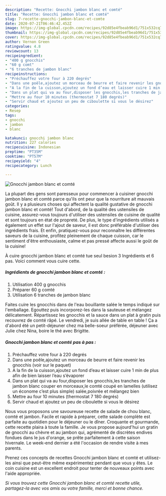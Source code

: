 ```yaml
---
description: "Recette: Gnocchi jambon blanc et comté"
title: "Recette: Gnocchi jambon blanc et comté"
slug: 7-recette-gnocchi-jambon-blanc-et-comte
date: 2020-07-21T06:46:42.452Z
image: https://img-global.cpcdn.com/recipes/92d85e4fbeab96d1/751x532cq70/gnocchi-jambon-blanc-et-comte-photo-principale-de-la-recette.jpg
thumbnail: https://img-global.cpcdn.com/recipes/92d85e4fbeab96d1/751x532cq70/gnocchi-jambon-blanc-et-comte-photo-principale-de-la-recette.jpg
cover: https://img-global.cpcdn.com/recipes/92d85e4fbeab96d1/751x532cq70/gnocchi-jambon-blanc-et-comte-photo-principale-de-la-recette.jpg
author: Vernon Green
ratingvalue: 4.8
reviewcount: 13
recipeingredient:
- "400 g gnocchis"
- "60 g comt"
- "6 tranches de jambon blanc"
recipeinstructions:
- "Préchauffez votre four à 220 degrés"
- "Dans une poêle,ajoutez un morceau de beurre et faire revenir les gnocchis (voir sur le paquet)"
- "A la fin de la cuisson,ajoutez un fond d’eau et laisser cuire 1 min de plus afin de bien laisser l’eau s’évaporer"
- "Dans un plat qui va au four,disposer les gnocchis,les tranches de jambon blanc couper en morceaux,le comté coupé en lamelles (utilisez un économe c’est plus simple) salée,poivrée et mélangez bien"
- "Mettre au four 10 minutes (thermostat 7 180 degrés)"
- "Servir chaud et ajoutez un peu de ciboulette si vous le désirez"
categories:
- Resep
tags:
- gnocchi
- jambon
- blanc

katakunci: gnocchi jambon blanc 
nutrition: 227 calories
recipecuisine: Indonesian
preptime: "PT35M"
cooktime: "PT57M"
recipeyield: "4"
recipecategory: Lunch

---
```



![Gnocchi jambon blanc et comté](https://img-global.cpcdn.com/recipes/92d85e4fbeab96d1/751x532cq70/gnocchi-jambon-blanc-et-comte-photo-principale-de-la-recette.jpg)

La plupart des gens sont paresseux pour commencer à cuisiner gnocchi jambon blanc et comté parce qu'ils ont peur que la nourriture ait mauvais goût. Il y a plusieurs choses qui affectent la qualité gustative de gnocchi jambon blanc et comté! Tout d'abord, de la qualité des ustensiles de cuisine, assurez-vous toujours d'utiliser des ustensiles de cuisine de qualité et sont toujours en état de propreté. De plus, le type d'ingrédients utilisés a également un effet sur l'ajout de saveur, il est donc préférable d'utiliser des ingrédients frais. Et enfin, pratiquez-vous pour reconnaître les différentes saveurs de la cuisine, profitez pleinement de chaque cuisson, car le sentiment d'être enthousiaste, calme et pas pressé affecte aussi le goût de la cuisine!

<!--inarticleads1-->

À cuire gnocchi jambon blanc et comté tue seul besion 3 Ingrédients et 6 pas. Voici comment vous cuire cette.

##### Ingrédients de gnocchi jambon blanc et comté :

1. Utilisation 400 g gnocchis
1. Préparer 60 g comté
1. Utilisation 6 tranches de jambon blanc


Faites cuire les gnocchis dans de l&#39;eau bouillante salée le temps indiqué sur l&#39;emballage. Egouttez puis incorporez-les dans la sauteuse et mélangez délicatement. Répartissez les gnocchis et la sauce dans un plat à gratin puis recouvrez de comté râpé. Le vendredi, je suis allée de table en table ! Ça a d&#39;abord été un petit-déjeuner chez ma belle-soeur préférée, déjeuner avec Julie chez Nina, boire le thé avec Brigitte. 

<!--inarticleads2-->

##### Gnocchi jambon blanc et comté pas à pas :

1. Préchauffez votre four à 220 degrés
1. Dans une poêle,ajoutez un morceau de beurre et faire revenir les gnocchis (voir sur le paquet)
1. A la fin de la cuisson,ajoutez un fond d’eau et laisser cuire 1 min de plus afin de bien laisser l’eau s’évaporer
1. Dans un plat qui va au four,disposer les gnocchis,les tranches de jambon blanc couper en morceaux,le comté coupé en lamelles (utilisez un économe c’est plus simple) salée,poivrée et mélangez bien
1. Mettre au four 10 minutes (thermostat 7 180 degrés)
1. Servir chaud et ajoutez un peu de ciboulette si vous le désirez


Nous vous proposons une savoureuse recette de salade de chou blanc, comté et jambon. Facile et rapide à préparer, cette salade complète est parfaite au quotidien pour le déjeuner ou le dîner. Croquante et gourmande, cette recette plaira à toute la famille. Je vous propose aujourd&#39;hui un gratin de gnocchi au chèvre et au jambon qui, agrémenté de discrètes endives fondues dans le jus d&#39;orange, se prête parfaitement à cette saison hivernale. Le week-end dernier a été l&#39;occasion de rendre visite à mes parents. 

<!--inarticleads1-->

<p>
Prenez ces concepts de recettes Gnocchi jambon blanc et comté et utilisez-les ainsi que peut-être même expérimentez pendant que vous y êtes. Le coin cuisine est un excellent endroit pour tenter de nouveaux points avec l'aide appropriée.
</p>

<p>
<i>Si vous trouvez cette Gnocchi jambon blanc et comté recette utile, partagez-la avec vos amis ou votre famille, merci et bonne chance.</i>
</p>
